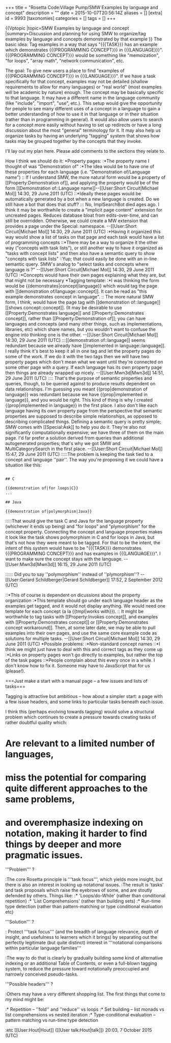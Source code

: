 +++
title = "Rosetta Code:Village Pump/SMW Examples by language and concept"
description = ""
date = 2015-10-07T20:56:14Z
aliases = []
[extra]
id = 9993
[taxonomies]
categories = []
tags = []
+++

{{Vptopic
|topic=SMW Examples by language and concept
|summary=Discussion and planning for using SMW to organize/tag examples by language and concepts demonstrated by that example
}}
The basic idea: Tag examples in a way that says "{{{TASK}}} has an example which demonstrates {{{PROGRAMMING CONCEPT}}} in {{{LANGUAGE}}}". {{{PROGRAMMING CONCEPT}}} would be something like "memoization", "for loops", "array math", "network communication", etc.

The goal: To give new users a place to find "examples of {{{PROGRAMMING CONCEPT}}} in {{{LANGUAGE}}}". If we have a task specifically for that concept, examples may not be detailed (shallow requirements to allow for many languages) or "real world" (most examples will be academic by nature) enough. The concept may be basically specific to that language. It may have a different name in the language community (like "include", "import", "use", etc.). This setup would give the opportunity for people to see many different uses of a concept in a language to gain a better understanding of how to use it in that language or in their situation (rather than in programming in general). It would also allow users to search for a concept more easily without having to set up redirects or have a long discussion about the most "general" terminology for it. It may also help us organize tasks by having an underlying "tagging" system that shows how tasks may be grouped together by the concepts that they invoke.

I'll lay out my plan here. Please add comments to the sections they relate to.

How I think we should do it:
*Property pages:
:*The property name I thought of was "Demonstration of"
:*The idea would be to have one of these properties for each language (i.e. "Demonstration of/Language name")
:: If I understand SMW, the more natural form would be a property of [[Property:Demonstration of]], and applying the property would be of the form <nowiki>[[Demonstration of::Language name]]</nowiki>--[[User:Short Circuit|Michael Mol]] 14:30, 29 June 2011 (UTC)
::*Ideally these pages would be automatically generated by a bot when a new language is created. Do we still have a bot that does that stuff?
::: No, ImplSearchBot died ages ago. I think it may be worthwhile to create a "implicit page content" extension for uncreated pages. Reduces database bloat from edits-over-time, and can still be overridden. Otherwise, we could create a MW extension that provides a page under the Special: namespace. --[[User:Short Circuit|Michael Mol]] 14:30, 29 June 2011 (UTC)
:*Having it organized this way would show a list of tasks on that page and each task would have a list of programming concepts
::*There may be a way to organize it the other way ("concepts with task lists"), or still another way to have it organized as "tasks with concept lists" and then also have a semantic query to show "concepts with task lists"
::Yup; that could easily be done with an in-line semantic query. SMW's analog to "select tasks and concepts where language is ?" --[[User:Short Circuit|Michael Mol]] 14:30, 29 June 2011 (UTC)
:*Concepts would have their own pages explaining what they are, but that might not be necessary
*Tagging template:
:*I was thinking the form would be <nowiki>{{demonstrates|concept|language}} which would tag the page with [[demonstration of/language::concept]]</nowiki>. It can be read as "this example demonstrates concept in language".
:: The more natural SMW form, I think, would have the page tag with <nowiki>[[demonstration of::language]][[shows concept::concept]]</nowiki>. (It may be desirable to use [[Property:Demonstrates language]] and [[Property:Demonstrates concept]], rather than [[Property:Demonstration of]]; you can have languages and concepts (and many other things, such as implementations, libraries, etc) which share names, but you wouldn't want to confuse the engine into thinking one is the other. --[[User:Short Circuit|Michael Mol]] 14:30, 29 June 2011 (UTC)
:::<nowiki>[[demonstration of::language]]</nowiki> seems redundant because we already have <nowiki>[[implemented in language::language]]</nowiki>. I really think it's best to keep it all in one tag and let the property pages do some of the work. If we do it with the two tags then we will have two property pages which don't mean what we want until they're connected on some other page with a query. If each language has its own property page then things are already wrapped up nicely. --[[User:Mwn3d|Mwn3d]] 14:51, 29 June 2011 (UTC)
:::: That's the purpose of semantic properties and queries, though, to be queried against to produce results dependent on data relationships. I'm guessing you meant {{prop|demonstration of language}} was redundant because we have {{prop|implemented in language}}, and you would be right. This kind of thing is why I created {{prop|implemented in language}} in the first place. I also don't like each language having its own property page from the perspective that semantic properties are supposed to describe simple relationships, as opposed to describing complicated things. Defining a semantic query is pretty simple; SMW comes with [[Special:Ask]] to help you do it. They're also not significantly computationally expensive; we have three of them on the main page. I'd far prefer a solution derived from queries than additional autogenerated properties; that's why we got SMW and MultiCategorySearch in the first place. --[[User:Short Circuit|Michael Mol]] 15:47, 29 June 2011 (UTC)
:::::The problem is keeping the task tied to a concept and language ''pair''. The way you're proposing it we could have a situation like this:

```txt

## C

{{demonstration of|for loops|C}}
...

## Java

{{demonstration of|polymorphism|Java}}
```

:::::That would give the task C and Java for the language property (whichever it ends up being) and "for loops" and "plymorphism" for the concept property. Connecting the concept and language properties makes it look like the task shows polymorphism in C and for loops in Java, but that's not how they were meant to be tagged. For that to be the intent, the intent of this system would have to be "{{{TASK}}} demonstrates {{{PROGRAMMING CONCEPT}}} and has examples in {{{LANGUAGE}}}". I want to make sure the concept stays with the language. --[[User:Mwn3d|Mwn3d]] 16:15, 29 June 2011 (UTC)

:::::: Did you to say ''polymorphism'' instead of ''plymorphism''? -- [[User:Gerard Schildberger|Gerard Schildberger]] 17:52, 2 September 2012 (UTC)

::*This of course is dependent on dicussions about the property organization
:*This template should go under each language header as the examples get tagged, and it would not display anything. We would need one template for each concept (a la {{tmpl|works with}}).
:: It might be worthwhile to tag tasks with [[Property:Invokes concept]], and examples with [[Property:Demonstrates concept]] or [[Property:Demonstrates concept workaround]]. Then, at some later date, we may be able to pull examples into their own pages, and use the same core example code as solutions for multiple tasks. --[[User:Short Circuit|Michael Mol]] 14:30, 29 June 2011 (UTC)
*Possible problems:
:*Non-standard concept names
::*I think we might just have to deal with this and correct tags as they come up
:*Links on property pages won't go directly to examples, but rather the top of the task pages
::*People complain about this every once in a while. I don't know how to fix it. Someone may have to JavaScript that for us (please!).

===Just make a start with a manual page – a few issues and lists of tasks===

Tagging is attractive but ambitious – how about a simpler start: a page with a few issue headers, and some links to particular tasks beneath each issue.

I think this (perhaps evolving towards tagging) would solve a structural problem which continues to create a pressure towards creating tasks of rather doubtful quality which:
# Are relevant to a limited number of languages, 
# miss the potential for comparing quite different approaches to the same problems,
# and overemphasize indexing on notation, making it harder to find things by deeper and more pragmatic issues.

'''Problem''' ?

:The core Rosetta principle is '''task focus''', which yields more insight, but there is also an interest in looking up notational issues.
:The result is 'tasks' and task proposals which  raise the eyebrows of some, and are stoutly defended by others. Things like:
:* 'Loops/do-While'      (rather than conditional repetition)
:* 'List Comprehensions'  (rather than building sets)
:* Run-time type detection (rather than pattern-matching or type conditional evaluation etc)

'''Solution''' ?

: Protect '''task focus''' (and the breadth of language relevance, depth of insight, and usefulness to learners which it brings) by separating out the perfectly legitimate (but quite distinct) interest in '''notational comparisons within particular language families'''

:The way to do that is clearly by gradually building some kind of alternative indexing or an additional Table of Contents, or even a full-blown tagging system, to reduce the pressure toward notationally preoccupied and narrowly conceived pseudo-tasks.

'''Possible headers''' ?

:Others may have a very different shopping list. The first things that come to my mind might be:

:* Repetition – ''fold'' and ''reduce'' vs loops
:* Set building – list monads vs list comprehensions vs nested iteration
:* Type-conditional evaluation – pattern matching vs run-time type detection

:etc [[User:Hout|Hout]] ([[User talk:Hout|talk]]) 20:03, 7 October 2015 (UTC)
